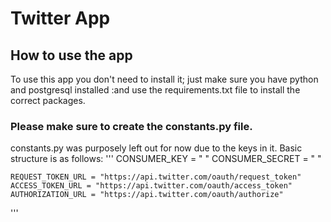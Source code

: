 # Twitter App

## How to use the app


To use this app you don't need to install it; just make sure you have python and postgresql installed :and use the requirements.txt file to install the correct packages.





### Please make sure to create the constants.py file. 
constants.py was purposely left out for now due to the keys in it. Basic structure is as follows:
'''
	CONSUMER_KEY = " "
	CONSUMER_SECRET = " "
	
	REQUEST_TOKEN_URL = "https://api.twitter.com/oauth/request_token"
	ACCESS_TOKEN_URL = "https://api.twitter.com/oauth/access_token"
	AUTHORIZATION_URL = "https://api.twitter.com/oauth/authorize"
'''

